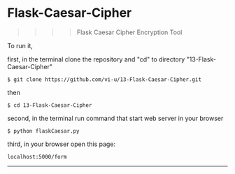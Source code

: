 # Flask-Caesar-Cipher
>>>> Flask Caesar Cipher Encryption Tool

To run it,

first, in the terminal clone the repository and "cd" to directory "13-Flask-Caesar-Cipher"

    $ git clone https://github.com/vi-u/13-Flask-Caesar-Cipher.git

then

    $ cd 13-Flask-Caesar-Cipher

second, in the terminal run command that start web server in your browser

    $ python flaskCaesar.py

third, in your browser open this page:

    localhost:5000/form


****
